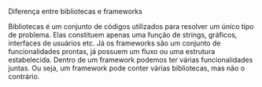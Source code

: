 Diferença entre bibliotecas e frameworks

Bibliotecas é um conjunto de códigos utilizados para resolver um único tipo de problema. Elas constituem apenas uma função de strings, gráficos, interfaces de usuários etc. Já os frameworks são um conjunto de funcionalidades prontas, já possuem um fluxo ou uma estrutura estabelecida.  Dentro de um framework podemos ter várias funcionalidades juntas. Ou seja, um framework pode conter várias bibliotecas, mas não o contrário.
